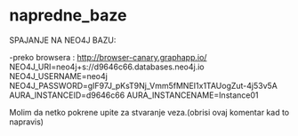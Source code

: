 # napredne_baze

SPAJANJE NA NEO4J BAZU:

-preko browsera : http://browser-canary.graphapp.io/
NEO4J_URI=neo4j+s://d9646c66.databases.neo4j.io
NEO4J_USERNAME=neo4j
NEO4J_PASSWORD=gIF97J_pKsT9Nj_Vmm5fMNEI1x1TAUogZut-4j53v5A
AURA_INSTANCEID=d9646c66
AURA_INSTANCENAME=Instance01

Molim da netko pokrene upite za stvaranje veza.(obrisi ovaj komentar kad to napravis)
